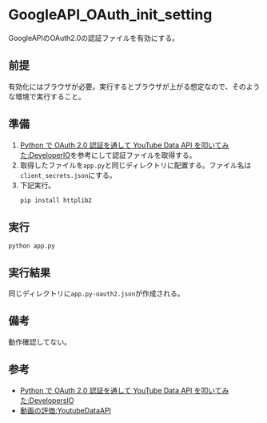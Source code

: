 # GoogleAPI_OAuth_init_setting
GoogleAPIのOAuth2.0の認証ファイルを有効にする。

## 前提

有効化にはブラウザが必要。実行するとブラウザが上がる想定なので、そのような環境で実行すること。

## 準備

1. [Python で OAuth 2.0 認証を通して YouTube Data API を叩いてみた:DeveloperIO](https://dev.classmethod.jp/articles/oauth2-youtube-data-api/)を参考にして認証ファイルを取得する。
2. 取得したファイルを```app.py```と同じディレクトリに配置する。ファイル名は```client_secrets.json```にする。
3. 下記実行。
    ``` sh
    pip install httplib2
    ```

## 実行

```
python app.py
```

## 実行結果

同じディレクトリに```app.py-oauth2.json```が作成される。

## 備考

動作確認してない。

## 参考

- [Python で OAuth 2.0 認証を通して YouTube Data API を叩いてみた:DevelopersIO](https://dev.classmethod.jp/articles/oauth2-youtube-data-api/)
- [動画の評価:YoutubeDataAPI](https://developers.google.com/youtube/v3/code_samples/python?hl=ja#rate__like__a_video)
